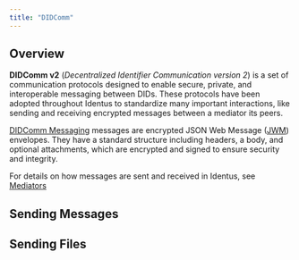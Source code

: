 ```yaml
---
title: "DIDComm"
---
```


## Overview

**DIDComm v2** (*Decentralized Identifier Communication version 2*) is a set of communication protocols designed to enable secure, private, and interoperable messaging between DIDs. These protocols have been adopted throughout Identus to standardize many important interactions, like sending and receiving encrypted messages between a mediator its peers.

[DIDComm Messaging](https://identity.foundation/didcomm-messaging/spec/) messages are encrypted JSON Web Message ([JWM](https://datatracker.ietf.org/doc/html/draft-looker-jwm-01)) envelopes. They have a standard structure including headers, a body, and optional attachments, which are encrypted and signed to ensure security and integrity.

For details on how messages are sent and received in Identus, see [Mediators](../section4/mediator.md)

## Sending Messages

## Sending Files